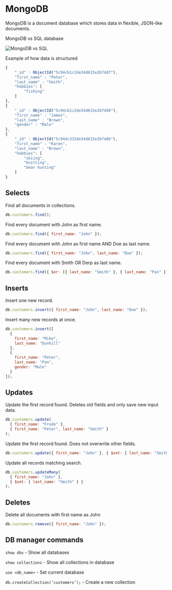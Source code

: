 # MongoDB

MongoDB is a document database which stores data in flexible, JSON-like documents.

MongoDB vs SQL database

<div align="left">
<img src="http://4.bp.blogspot.com/-edz2_QrFvCE/UnzBhKZE3FI/AAAAAAAAAEs/bTEsqnZFTXw/s1600/SQL-MongoDB+Correspondence.PNG" alt="MongoDB vs SQL">
</div>

Example of how data is structured

```javascript
{
	"_id" : ObjectId("5c94cb1c2de34d615e2bfdd7"),
	"first_name" : "Peter",
    "last_name" : "Smith",
    "hobbies": [
        "fishing"
    ]
},
{
	"_id" : ObjectId("5c94cb1c2de34d615e2bfdd8"),
	"first_name" : "James",
	"last_name" : "Brown",
    "gender" : "Male"
},
{
	"_id" : ObjectId("5c94dc332de34d615e2bfddb"),
	"first_name" : "Karen",
	"last_name" : "Brown",
    "hobbies": [
        "skiing",
        "knitting",
        "bear hunting"
    ]
}
```

## Selects

Find all documents in collections.

```javascript
db.customers.find();
```

Find every document with John as first name.

```javascript
db.customers.find({ first_name: "John" });
```

Find every document with John as first name AND Doe as last name.

```javascript
db.customers.find({ first_name: "John", last_name: "Doe" });
```

Find every document with Smith OR Derp as last name.

```javascript
db.customers.find({ $or: [{ last_name: "Smith" }, { last_name: "Pan" }] });
```

## Inserts

Insert one new record.

```javascript
db.customers.insert({ first_name: "John", last_name: "Doe" });
```

Insert many new records at once.

```javascript
db.customers.insert([
  {
    first_name: "Mike",
    last_name: "Dunhill"
  },
  {
    first_name: "Peter",
    last_name: "Pan",
    gender: "Male"
  }
]);
```

## Updates

Update the first record found. Deletes old fields and only save new input data.

```javascript
db.customers.update(
  { first_name: "Frodo" },
  { first_name: "Peter", last_name: "Smith" }
);
```

Update the first record found. Does not overwrite other fields.

```javascript
db.customers.update({ first_name: "John" }, { $set: { last_name: "Smith" } });
```

Update all records matching search.

```javascript
db.customers.updateMany(
  { first_name: "John" },
  { $set: { last_name: "Smith" } }
);
```

## Deletes

Delete all documents with first name as John

```javascript
db.customers.remove({ first_name: "John" });
```

## DB manager commands

`show dbs` - Show all databases

`show collections` - Show all collections in database

`use <db_name>` - Set current database

`db.createCollection(‘customers’);` - Create a new collection
